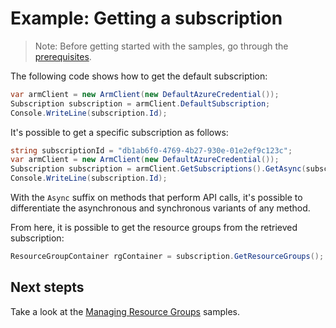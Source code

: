 # Example: Getting a subscription

>Note: Before getting started with the samples, go through the [prerequisites](https://github.com/Azure/azure-sdk-for-net/tree/feature/mgmt-track2/sdk/resourcemanager/Azure.ResourceManager.Core#prerequisites).

The following code shows how to get the default subscription:

```csharp
var armClient = new ArmClient(new DefaultAzureCredential());
Subscription subscription = armClient.DefaultSubscription;
Console.WriteLine(subscription.Id);
```

It's possible to get a specific subscription as follows:

```csharp
string subscriptionId = "db1ab6f0-4769-4b27-930e-01e2ef9c123c";
var armClient = new ArmClient(new DefaultAzureCredential());
Subscription subscription = armClient.GetSubscriptions().GetAsync(subscriptionId);
Console.WriteLine(subscription.Id);
```

With the `Async` suffix on methods that perform API calls, it's possible to differentiate the asynchronous and synchronous variants of any method.

From here, it is possible to get the resource groups from the retrieved subscription:

```csharp
ResourceGroupContainer rgContainer = subscription.GetResourceGroups();
```

## Next stepts
Take a look at the [Managing Resource Groups](https://github.com/Azure/azure-sdk-for-net/blob/feature/mgmt-track2/sdk/resourcemanager/Azure.ResourceManager.Core/samples/Sample2_ManagingResourceGroups.md) samples.
